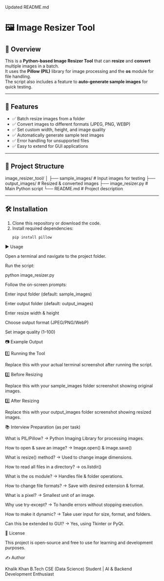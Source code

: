 Updated README.md
# 🖼 Image Resizer Tool

## 📌 Overview
This is a **Python-based Image Resizer Tool** that can **resize** and **convert** multiple images in a batch.  
It uses the **Pillow (PIL)** library for image processing and the **os** module for file handling.  
The script also includes a feature to **auto-generate sample images** for quick testing.

---

## 🚀 Features
- ✅ Batch resize images from a folder
- ✅ Convert images to different formats (JPEG, PNG, WEBP)
- ✅ Set custom width, height, and image quality
- ✅ Automatically generate sample test images
- ✅ Error handling for unsupported files
- ✅ Easy to extend for GUI applications

---

## 📂 Project Structure


image_resizer_tool/
│
├── sample_images/ # Input images for testing
├── output_images/ # Resized & converted images
├── image_resizer.py # Main Python script
└── README.md # Project description


---

## 🛠 Installation
1. Clone this repository or download the code.
2. Install required dependencies:
   ```bash
   pip install pillow

▶ Usage

Open a terminal and navigate to the project folder.

Run the script:

python image_resizer.py


Follow the on-screen prompts:

Enter input folder (default: sample_images)

Enter output folder (default: output_images)

Enter resize width & height

Choose output format (JPEG/PNG/WebP)

Set image quality (1–100)

📷 Example Output

1️⃣ Running the Tool

Replace this with your actual terminal screenshot after running the script.


2️⃣ Before Resizing

Replace this with your sample_images folder screenshot showing original images.


3️⃣ After Resizing

Replace this with your output_images folder screenshot showing resized images.


📚 Interview Preparation (as per task)

What is PIL/Pillow? → Python Imaging Library for processing images.

How to open & save an image? → Image.open() & image.save()

What is resize() method? → Used to change image dimensions.

How to read all files in a directory? → os.listdir()

What is the os module? → Handles file & folder operations.

How to change file formats? → Save with desired extension & format.

What is a pixel? → Smallest unit of an image.

Why use try-except? → To handle errors without stopping execution.

How to make it dynamic? → Take user input for size, format, and folders.

Can this be extended to GUI? → Yes, using Tkinter or PyQt.

📄 License

This project is open-source and free to use for learning and development purposes.

✍ Author

Khalik Khan
B.Tech CSE (Data Science) Student | AI & Backend Development Enthusiast


